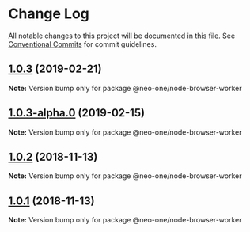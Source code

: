 # Change Log

All notable changes to this project will be documented in this file.
See [Conventional Commits](https://conventionalcommits.org) for commit guidelines.

## [1.0.3](https://github.com/neo-one-suite/neo-one/compare/@neo-one/node-browser-worker@1.0.3-alpha.0...@neo-one/node-browser-worker@1.0.3) (2019-02-21)

**Note:** Version bump only for package @neo-one/node-browser-worker





## [1.0.3-alpha.0](https://github.com/neo-one-suite/neo-one/compare/@neo-one/node-browser-worker@1.0.2...@neo-one/node-browser-worker@1.0.3-alpha.0) (2019-02-15)

**Note:** Version bump only for package @neo-one/node-browser-worker





## [1.0.2](https://github.com/neo-one-suite/neo-one/compare/@neo-one/node-browser-worker@1.0.1...@neo-one/node-browser-worker@1.0.2) (2018-11-13)

**Note:** Version bump only for package @neo-one/node-browser-worker





## [1.0.1](https://github.com/neo-one-suite/neo-one/compare/@neo-one/node-browser-worker@1.0.0...@neo-one/node-browser-worker@1.0.1) (2018-11-13)

**Note:** Version bump only for package @neo-one/node-browser-worker
